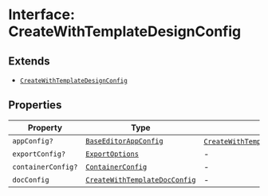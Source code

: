 # Interface: CreateWithTemplateDesignConfig

## Extends

- [`CreateWithTemplateDesignConfig`](../../../../editor/DesignConfig.types/interfaces/create-with-template-design-config/index.md)

## Properties

| Property | Type | Overrides | Inherited from |
| ------ | ------ | ------ | ------ |
| `appConfig?` | [`BaseEditorAppConfig`](../../../../editor/AppConfig.types/interfaces/base-editor-app-config/index.md) | [`CreateWithTemplateDesignConfig`](../../../../editor/DesignConfig.types/interfaces/create-with-template-design-config/index.md).`appConfig` | - |
| `exportConfig?` | [`ExportOptions`](../../../../ExportConfig.types/type-aliases/export-options/index.md) | - | [`CreateWithTemplateDesignConfig`](../../../../editor/DesignConfig.types/interfaces/create-with-template-design-config/index.md).`exportConfig` |
| `containerConfig?` | [`ContainerConfig`](../../../../ContainerConfig.types/type-aliases/container-config/index.md) | - | [`CreateWithTemplateDesignConfig`](../../../../editor/DesignConfig.types/interfaces/create-with-template-design-config/index.md).`containerConfig` |
| `docConfig` | [`CreateWithTemplateDocConfig`](../../../../editor/DocConfig.types/interfaces/create-with-template-doc-config/index.md) | - | [`CreateWithTemplateDesignConfig`](../../../../editor/DesignConfig.types/interfaces/create-with-template-design-config/index.md).`docConfig` |
